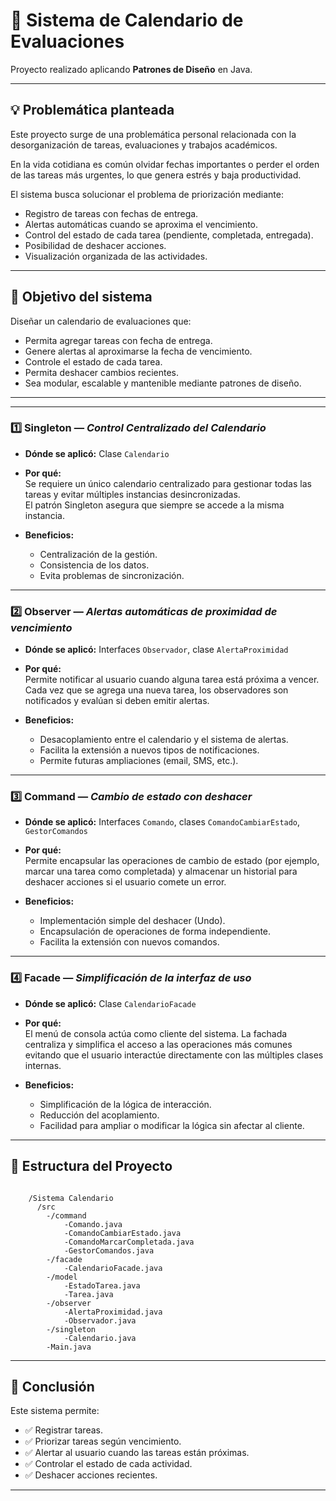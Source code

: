 # 📅 Sistema de Calendario de Evaluaciones

Proyecto realizado aplicando **Patrones de Diseño** en Java.

---

## 💡 Problemática planteada

Este proyecto surge de una problemática personal relacionada con la desorganización de tareas, evaluaciones y trabajos académicos.

En la vida cotidiana es común olvidar fechas importantes o perder el orden de las tareas más urgentes, lo que genera estrés y baja productividad.

El sistema busca solucionar el problema de priorización mediante:

- Registro de tareas con fechas de entrega.
- Alertas automáticas cuando se aproxima el vencimiento.
- Control del estado de cada tarea (pendiente, completada, entregada).
- Posibilidad de deshacer acciones.
- Visualización organizada de las actividades.

---

## 🎯 Objetivo del sistema

Diseñar un calendario de evaluaciones que:

- Permita agregar tareas con fecha de entrega.
- Genere alertas al aproximarse la fecha de vencimiento.
- Controle el estado de cada tarea.
- Permita deshacer cambios recientes.
- Sea modular, escalable y mantenible mediante patrones de diseño.

---

---

### 1️⃣ Singleton — *Control Centralizado del Calendario*

- **Dónde se aplicó:** Clase `Calendario`
- **Por qué:**  
  Se requiere un único calendario centralizado para gestionar todas las tareas y evitar múltiples instancias desincronizadas.  
  El patrón Singleton asegura que siempre se accede a la misma instancia.

- **Beneficios:**
  - Centralización de la gestión.
  - Consistencia de los datos.
  - Evita problemas de sincronización.

---

### 2️⃣ Observer — *Alertas automáticas de proximidad de vencimiento*

- **Dónde se aplicó:** Interfaces `Observador`, clase `AlertaProximidad`
- **Por qué:**  
  Permite notificar al usuario cuando alguna tarea está próxima a vencer. Cada vez que se agrega una nueva tarea, los observadores son notificados y evalúan si deben emitir alertas.

- **Beneficios:**
  - Desacoplamiento entre el calendario y el sistema de alertas.
  - Facilita la extensión a nuevos tipos de notificaciones.
  - Permite futuras ampliaciones (email, SMS, etc.).

---

### 3️⃣ Command — *Cambio de estado con deshacer*

- **Dónde se aplicó:** Interfaces `Comando`, clases `ComandoCambiarEstado`, `GestorComandos`
- **Por qué:**  
  Permite encapsular las operaciones de cambio de estado (por ejemplo, marcar una tarea como completada) y almacenar un historial para deshacer acciones si el usuario comete un error.

- **Beneficios:**
  - Implementación simple del deshacer (Undo).
  - Encapsulación de operaciones de forma independiente.
  - Facilita la extensión con nuevos comandos.

---

### 4️⃣ Facade — *Simplificación de la interfaz de uso*

- **Dónde se aplicó:** Clase `CalendarioFacade`
- **Por qué:**  
  El menú de consola actúa como cliente del sistema. La fachada centraliza y simplifica el acceso a las operaciones más comunes evitando que el usuario interactúe directamente con las múltiples clases internas.

- **Beneficios:**
  - Simplificación de la lógica de interacción.
  - Reducción del acoplamiento.
  - Facilidad para ampliar o modificar la lógica sin afectar al cliente.

---
## 📁 Estructura del Proyecto
```

    /Sistema Calendario
      /src
        -/command
            -Comando.java
            -ComandoCambiarEstado.java
            -ComandoMarcarCompletada.java
            -GestorComandos.java
        -/facade
            -CalendarioFacade.java
        -/model
            -EstadoTarea.java
            -Tarea.java
        -/observer
            -AlertaProximidad.java
            -Observador.java
        -/singleton
            -Calendario.java
        -Main.java
```
---

## 🔬 Conclusión

Este sistema permite:

- ✅ Registrar tareas.
- ✅ Priorizar tareas según vencimiento.
- ✅ Alertar al usuario cuando las tareas están próximas.
- ✅ Controlar el estado de cada actividad.
- ✅ Deshacer acciones recientes.

---
